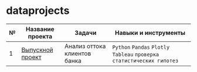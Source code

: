 # dataprojects
| №| Название проекта | Задачи                                                    | Навыки и инструменты           |  
|-----------|-------------------|------------------------------------------------------------------|-----------------------------------|
|1              |[Выпускной проект](банки.ipynb)|Анализ оттока клиентов банка|`Python` `Pandas` `Plotly` `Tableau` `проверка статистических гипотез`|
